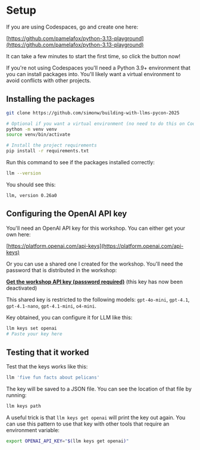 # Setup

If you are using Codespaces, go and create one here:

[https://github.com/pamelafox/python-3.13-playground](https://github.com/pamelafox/python-3.13-playground)

It can take a few minutes to start the first time, so click the button now!

If you're not using Codespaces you'll need a Python 3.9+ environment that you can install packages into. You'll likely want a virtual environment to avoid conflicts with other projects.

## Installing the packages

```bash
git clone https://github.com/simonw/building-with-llms-pycon-2025

# Optional if you want a virtual environment (no need to do this on Codespaces):
python -m venv venv
source venv/bin/activate

# Install the project requirements
pip install -r requirements.txt
```

Run this command to see if the packages installed correctly:

```bash
llm --version
```
You should see this:
```
llm, version 0.26a0
```

## Configuring the OpenAI API key

You'll need an OpenAI API key for this workshop. You can either get your own here:

[https://platform.openai.com/api-keys](https://platform.openai.com/api-keys)

Or you can use a shared one I created for the workshop. You'll need the password that is distributed in the workshop:

**[Get the workshop API key (password required)](https://tools.simonwillison.net/encrypt#s4zfXxKzT7Qy6dYfQYIq5w0VvGeOLnvuOn3+MM9pHUuMyvwCLhNo6i/q4tqUVYhPQA1kVO55c1QUqn/8jZpMR1IOoOJphKbbjtVD82gIGekmisiYNa4UVNPt88cKddI+zK3TBljHOjTwIqPxQSvWkgRJGETORa26d6d1NahdcKUeUmHuTrjNciqgt9iowD1zkAIejsBq84+A0aRrxWLEfMWfi2lhiW3Rd0hJu0lJpuV3AVR3K/PuywlrGhx91Ns8hmWpQ/ImSXKkAcIUY4/ZjNWY/g==)** (this key has now been deactivated)

This shared key is restricted to the following models: `gpt-4o-mini`, `gpt-4.1`, `gpt-4.1-nano`, `gpt-4.1-mini`, `o4-mini`.

Key obtained, you can configure it for LLM like this:

```bash
llm keys set openai
# Paste your key here
```

## Testing that it worked

Test that the keys works like this:
```bash
llm 'five fun facts about pelicans'
```
The key will be saved to a JSON file. You can see the location of that file by running:
```bash
llm keys path
```

A useful trick is that `llm keys get openai` will print the key out again. You can use this pattern to use that key with other tools that require an environment variable:

```bash
export OPENAI_API_KEY="$(llm keys get openai)"
```
